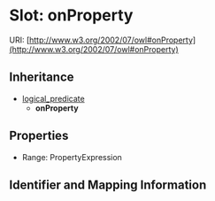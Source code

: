 # Slot: onProperty

URI: [http://www.w3.org/2002/07/owl#onProperty](http://www.w3.org/2002/07/owl#onProperty)




## Inheritance

* [logical_predicate](logical_predicate.md)
    * **onProperty**



## Properties

 * Range: PropertyExpression



## Identifier and Mapping Information





